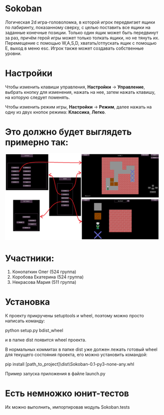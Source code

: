# Sokoban

Логическая 2d игра-головоломка, в которой игрок передвигает ящики по лабиринту, показанному сверху, с целью поставить все ящики на заданные конечные позиции. Только один ящик может быть передвинут за раз, причём герой игры может только толкать ящики, но не тянуть их. Перемещение с помощью W,A,S,D, хватать/отпускать ящик с помощью E, выход в меню esc. Игрок также может создавать собственные уровни.

# Настройки

Чтобы изменить клавиши управления, **Настройки** -> **Управление**, выбрать кнопку для изменения, нажать на нее, затем нажать клавишу, на которую следует поменять.

Чтобы изменить режим игры, **Настройки** -> **Режим**, далее нажать на одну из двух кнопок режима: **Классика**, **Легко**.

# Это должно будет выглядеть примерно так:
![Иллюстрация к проекту](https://github.com/Konopatkin-OV/MSU_Python_Project_Prac_2020/blob/master/gui.png)

# Участники:
1. Конопаткин Олег (524 группа)
2. Коробова Екатерина (524 группа)
3. Некрасова Мария (511 группа)

# Установка
К проекту прикручены setuptools и wheel, поэтому можно просто написать команду:

python setup.py bdist_wheel

и в папке dist появится wheel проекта.

В нормальных коммитах в папке dist уже должен лежать готовый wheel для текущего состояния проекта, его можно установить командой:

pip install [path_to_project]\dist\Sokoban-0.1-py3-none-any.whl

Пример запуска приложения в файле launch.py

# Есть немножко юнит-тестов
Их можно выполнить, импортировав модуль Sokoban.tests
